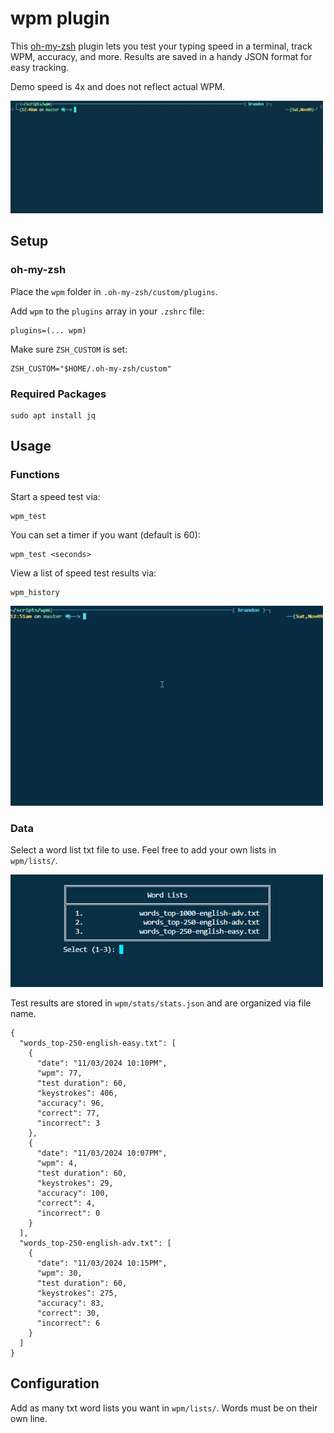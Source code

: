 # wpm plugin
This [oh-my-zsh](https://github.com/ohmyzsh/ohmyzsh) plugin lets you test your typing speed in a terminal, track WPM, accuracy, and more. Results are saved in a handy JSON format for easy tracking.

Demo speed is 4x and does not reflect actual WPM.

<img src="demo.gif" width="500" height="180">

## Setup

### oh-my-zsh
Place the `wpm` folder in `.oh-my-zsh/custom/plugins`.

Add `wpm` to the `plugins` array in your `.zshrc` file:
```
plugins=(... wpm)
```

Make sure `ZSH_CUSTOM` is set:
```
ZSH_CUSTOM="$HOME/.oh-my-zsh/custom"
```

### Required Packages
```
sudo apt install jq
```

## Usage

### Functions
Start a speed test via:
```
wpm_test
```
You can set a timer if you want (default is 60):
```
wpm_test <seconds>
```

View a list of speed test results via:
```
wpm_history
```

<img src="demo2.gif" width="500" height="320">

### Data

Select a word list txt file to use. Feel free to add your own lists in `wpm/lists/`.

<img src="screenshot.png" width="500" height="180">

Test results are stored in `wpm/stats/stats.json` and are organized via file name.
```
{
  "words_top-250-english-easy.txt": [
    {
      "date": "11/03/2024 10:10PM",
      "wpm": 77,
      "test duration": 60,
      "keystrokes": 406,
      "accuracy": 96,
      "correct": 77,
      "incorrect": 3
    },
    {
      "date": "11/03/2024 10:07PM",
      "wpm": 4,
      "test duration": 60,
      "keystrokes": 29,
      "accuracy": 100,
      "correct": 4,
      "incorrect": 0
    }
  ],
  "words_top-250-english-adv.txt": [
    {
      "date": "11/03/2024 10:15PM",
      "wpm": 30,
      "test duration": 60,
      "keystrokes": 275,
      "accuracy": 83,
      "correct": 30,
      "incorrect": 6
    }
  ]
}
```
</details>

## Configuration
Add as many txt word lists you want in `wpm/lists/`. Words must be on their own line.